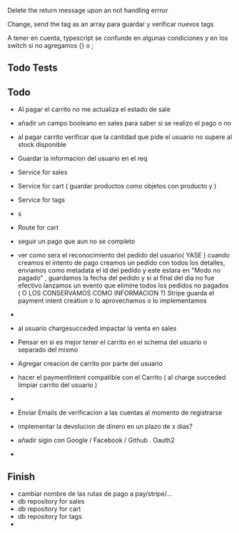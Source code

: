 Delete the return message upon an not handling errror 

Change, send the tag as an array para guardar y verificar nuevos tags

A tener en cuenta, typescript se confunde en algunas condiciones y en los switch si no agregamos {} o ;
## Todo Tests


## Todo
- Al pagar el carrito no me actualiza el estado de sale
- añadir un campo booleano en sales para saber si se realizo el pago o no
- al pagar carrito verificar que la cantidad que pide el usuario no supere al stock disponible
- Guardar la informacion del usuario en el req
- Service for sales
- Service for cart ( guardar productos como objetos con producto y  )
- Service for tags
- s
- Route for cart

- seguir un pago que aun no se completo

- ver como sera el reconocimiento del pedido del usuario( YASE ) cuando creamos el intento de pago creamos un pedido con todos los detalles, enviamos como metadata el id del pedido y este estara en "Modo no pagado" , guardamos la fecha del pedido y si al final del dia no fue efectivo lanzamos un evento que elimine todos los pedidos no pagados ( O LOS CONSERVAMOS COMO INFORMACION ?) Stripe guarda el payment intent creation o lo aprovechamos o lo implementamos
- 
- al usuario chargesucceded impactar la venta en sales
- Pensar en si es mejor tener el carrito en el schema del usuario o separado del mismo
- Agregar creacion de carrito por parte del usuario
- hacer el paymentIntent compatible con el Carrito ( al charge succeded limpiar carrito del usuario )
- 
- Enviar Emails de verificacion a las cuentas al momento de registrarse
- implementar la devolucion de dinero en un plazo de x dias?
- añadir sigin con Google / Facebook / Github . Oauth2
- 
## Finish

- cambiar nombre de las rutas de pago a pay/stripe/...
- db repository for sales
- db repository for cart
- db repository for tags
- 